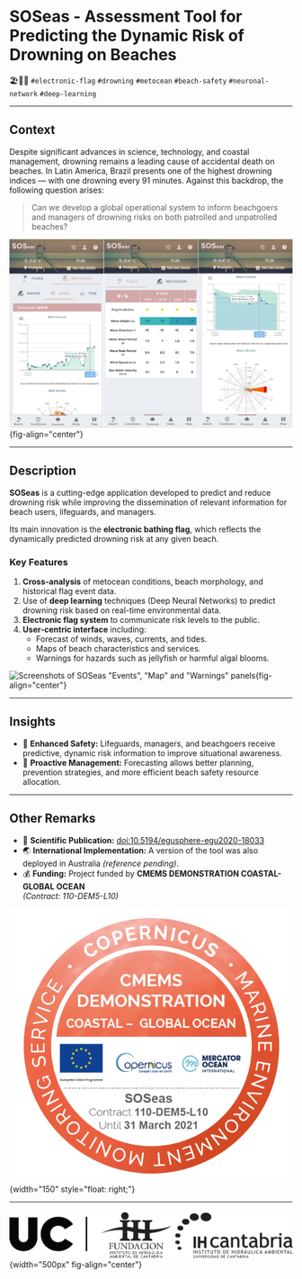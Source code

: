 # SOSeas - Assessment Tool for Predicting the Dynamic Risk of Drowning on Beaches

🏖️🛟🚩 `#electronic-flag` `#drowning` `#metocean` `#beach-safety` `#neuronal-network` `#deep-learning`

---

## Context

Despite significant advances in science, technology, and coastal management, drowning remains a leading cause of accidental death on beaches. In Latin America, Brazil presents one of the highest drowning indices — with one drowning every 91 minutes. Against this backdrop, the following question arises:

> Can we develop a global operational system to inform beachgoers and managers of drowning risks on both patrolled and unpatrolled beaches?

![Screenshots of SOSeas "Forecast" panel](../_static/images/SOSeas_app_forecast.png){fig-align="center"}

---

## Description

**SOSeas** is a cutting-edge application developed to predict and reduce drowning risk while improving the dissemination of relevant information for beach users, lifeguards, and managers.

Its main innovation is the **electronic bathing flag**, which reflects the dynamically predicted drowning risk at any given beach.

### Key Features

1. **Cross-analysis** of metocean conditions, beach morphology, and historical flag event data.
2. Use of **deep learning** techniques (Deep Neural Networks) to predict drowning risk based on real-time environmental data.
3. **Electronic flag system** to communicate risk levels to the public.
4. **User-centric interface** including:
   - Forecast of winds, waves, currents, and tides.
   - Maps of beach characteristics and services.
   - Warnings for hazards such as jellyfish or harmful algal blooms.

![Screenshots of SOSeas "Events", "Map" and "Warnings" panels](../_static/images/SOSeas_app_events_map_warnings.png){fig-align="center"}

---

## Insights

- 🛟 **Enhanced Safety:** Lifeguards, managers, and beachgoers receive predictive, dynamic risk information to improve situational awareness.
- 🌊 **Proactive Management:** Forecasting allows better planning, prevention strategies, and more efficient beach safety resource allocation.

---

## Other Remarks

- 📄 **Scientific Publication:** [doi:10.5194/egusphere-egu2020-18033](https://doi.org/10.5194/egusphere-egu2020-18033)
- 🌏 **International Implementation:** A version of the tool was also deployed in Australia *(reference pending)*.
- 💰 **Funding:** Project funded by **CMEMS DEMONSTRATION COASTAL-GLOBAL OCEAN**  
  *(Contract: 110-DEM5-L10)*

![Descripción de la imagen](../_static/images/Global-Ocean-SOSeas-110-DEM5-L10.png){width="150" style="float: right;"}


---

![](../_static/images/UC+FIHAC+IHCantabrianegro.png){width="500px" fig-align="center"}
